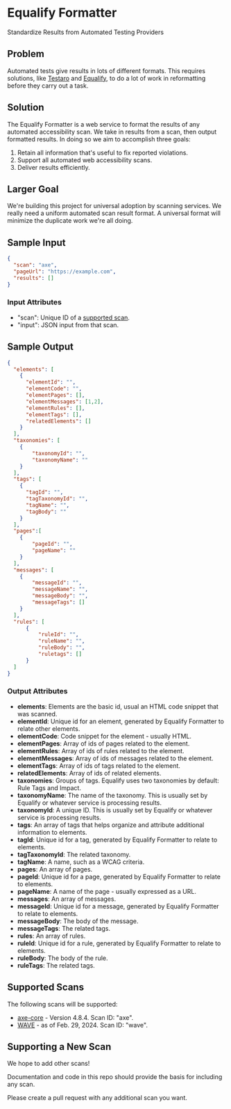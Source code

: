 # Equalify Formatter
Standardize Results from Automated Testing Providers

## Problem
Automated tests give results in lots of different formats. This requires solutions, like [Testaro](https://github.com/cvs-health/testaro) and [Equalify](https://github.com/equalifyEverything/equalify), to do a lot of work in reformatting before they carry out a task.

## Solution
The Equalify Formatter is a web service to format the results of any automated accessibility scan. We take in results from a scan, then output formatted results. In doing so we aim to accomplish three goals:
1) Retain all information that's useful to fix reported violations.
2) Support all automated web accessibility scans.
3) Deliver results efficiently.

## Larger Goal
We're building this project for universal adoption by scanning services. We really need a uniform automated scan result format. A universal format will minimize the duplicate work we're all doing.

## Sample Input
```json
{
  "scan": "axe",
  "pageUrl": "https://example.com",
  "results": []
}
```
### Input Attributes
- "scan": Unique ID of a [supported scan](#supported-scans).
- "input": JSON input from that scan.

## Sample Output
```json
{
  "elements": [
    {
      "elementId": "",
      "elementCode": "",
      "elementPages": [],
      "elementMessages": [1,2],
      "elementRules": [],
      "elementTags": [],
      "relatedElements": []
    }
  ],
  "taxonomies": [
    {
        "taxonomyId": "",
        "taxonomyName": ""
    }
  ],
  "tags": [
    {
      "tagId": "",
      "tagTaxonomyId": "",
      "tagName": "",
      "tagBody": ""
    }
  ],
  "pages":[
    {
        "pageId": "",
        "pageName": ""
    }
  ],
  "messages": [
    {
        "messageId": "",
        "messageName": "",
        "messageBody": "",
        "messageTags": []
    }
  ], 
  "rules": [
      {
          "ruleId": "",
          "ruleName": "",
          "ruleBody": "",
          "ruletags": []
      }
  ]
}
```
### Output Attributes
- **elements**: Elements are the basic id, usual an HTML code snippet that was scanned.
- **elementId**: Unique id for an element, generated by Equalify Formatter to relate other elements.
- **elementCode**: Code snippet for the element - usually HTML.
- **elementPages**: Array of ids of pages related to the element.
- **elementRules**: Array of ids of rules related to the element.
- **elementMessages**: Array of ids of messages related to the element.
- **elementTags**: Array of ids of tags related to the element.
- **relatedElements**: Array of ids of related elements.
- **taxonomies**: Groups of tags. Equalify uses two taxonomies by default: Rule Tags and Impact.
- **taxonomyName**: The name of the taxonomy. This is usually set by Equalify or whatever service is processing results.
- **taxonomyId**: A unique ID. This is usually set by Equalify or whatever service is processing results.
- **tags**: An array of tags that helps organize and attribute additional information to elements.
- **tagId**: Unique id for a tag, generated by Equalify Formatter to relate to elements.
- **tagTaxonomyId**: The related taxonomy. 
- **tagName**: A name, such as a WCAG criteria.
- **pages**: An array of pages.
- **pageId**: Unique id for a page, generated by Equalify Formatter to relate to elements.
- **pageName**: A name of the page - usually expressed as a URL.
- **messages**: An array of messages.
- **messageId**: Unique id for a message, generated by Equalify Formatter to relate to elements.
- **messageBody**: The body of the message.
- **messageTags**: The related tags. 
- **rules**: An array of rules.
- **ruleId**: Unique id for a rule, generated by Equalify Formatter to relate to elements.
- **ruleBody**: The body of the rule.
- **ruleTags**: The related tags. 

## Supported Scans
The following scans will be supported:
- [axe-core](https://github.com/dequelabs/axe-core) - Version 4.8.4. Scan ID: "axe".
- [WAVE](https://wave.webaim.org) - as of Feb. 29, 2024. Scan ID: "wave".

## Supporting a New Scan
We hope to add other scans! 

Documentation and code in this repo should provide the basis for including any scan.

Please create a pull request with any additional scan you want.

